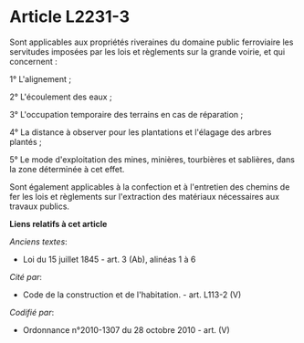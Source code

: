 # Article L2231-3

Sont applicables aux propriétés riveraines du domaine public ferroviaire les servitudes imposées par les lois et règlements
sur la grande voirie, et qui concernent :

1° L'alignement ;

2° L'écoulement des eaux ;

3° L'occupation temporaire des terrains en cas de réparation ;

4° La distance à observer pour les plantations et l'élagage des arbres plantés ;

5° Le mode d'exploitation des mines, minières, tourbières et sablières, dans la zone déterminée à cet effet.

Sont également applicables à la confection et à l'entretien des chemins de fer les lois et règlements sur l'extraction des
matériaux nécessaires aux travaux publics.

**Liens relatifs à cet article**

_Anciens textes_:

  - Loi du 15 juillet 1845 - art. 3 (Ab), alinéas 1 à 6

_Cité par_:

  - Code de la construction et de l'habitation. - art. L113-2 (V)

_Codifié par_:

  - Ordonnance n°2010-1307 du 28 octobre 2010 - art. (V)
